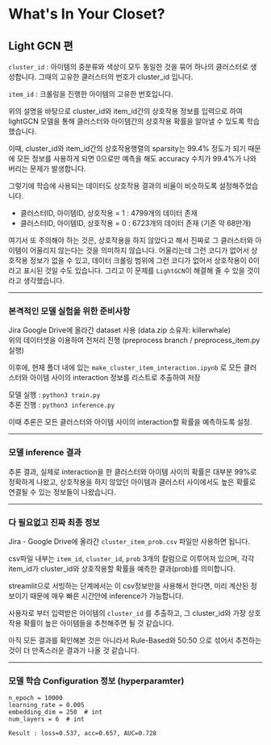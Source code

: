 # What's In Your Closet?

## Light GCN 편

`cluster_id` : 아이템의 중분류와 색상이 모두 동일한 것을 묶어 하나의 클러스터로 생성합니다. 그때의 고유한 클러스터의 번호가 cluster_id 입니다.

`item_id` : 크롤링을 진행한 아이템의 고유한 번호입니다.

위의 설명을 바탕으로 cluster_id와 item_id간의 상호작용 정보를 입력으로 하여 lightGCN 모델을 통해 클러스터와 아이템간의 상호작용 확률을 알아낼 수 있도록 학습했습니다.

이때, cluster_id와 item_id간의 상호작용행렬의 sparsity는 99.4% 정도가 되기 때문에 모든 정보를 사용하게 되면 0으로만 예측을 해도 accuracy 수치가 99.4%가 나와버리는 문제가 발생합니다.

그렇기에 학습에 사용되는 데이터도 상호작용 결과의 비율이 비슷하도록 설정해주었습니다.  

- 클러스터ID, 아이템ID, 상호작용 = 1 : 4799개의 데이터 존재  
- 클러스터ID, 아이템ID, 상호작용 = 0 : 6723개의 데이터 존재 (기존 약 68만개)

여기서 또 주의해야 하는 것은, 상호작용을 하지 않았다고 해서 진짜로 그 클러스터와 아이템이 어울리지 않는다는 것을 의미하지 않습니다. 어울리는데 그런 코디가 없어서 상호작용 정보가 없을 수 있고, 데이터 크롤링 범위에 그런 코디가 없어서 상호작용이 0이라고 표시된 것일 수도 있습니다. 그리고 이 문제를 `LightGCN`이 해결해 줄 수 있을 것이라고 생각했습니다.

---

### 본격적인 모델 실험을 위한 준비사항

Jira Google Drive에 올라간 dataset 사용 (data.zip 소유자: killerwhale)  
위의 데이터셋을 이용하여 전처리 진행 (preprocess branch / preprocess_item.py 실행)  

이후에, 현재 폴더 내에 있는 `make_cluster_item_interaction.ipynb` 로 모든 클러스터와 아이템 사이의 interaction 정보를 리스트로 추출하여 저장

모델 실행 : `python3 train.py`  
추론 진행 : `python3 inference.py`

이때 추론은 모든 클러스터와 아이템 사이의 interaction할 확률을 예측하도록 설정.

---

### 모델 inference 결과

추론 결과, 실제로 interaction을 한 클러스터와 아이템 사이의 확률은 대부분 99%로 정확하게 나왔고, 상호작용을 하지 않았던 아이템과 클러스터 사이에서도 높은 확률로 연결될 수 있는 정보들이 나왔습니다.

---

### 다 필요없고 진짜 최종 정보

Jira - Google Drive에 올라간 `cluster_item_prob.csv` 파일만 사용하면 됩니다.  

csv파일 내부는 `item_id`, `cluster_id`, `prob` 3개의 칼럼으로 이루어져 있으며, 각각 item_id가 cluster_id와 상호작용할 확률을 예측한 결과(prob)를 의미합니다.

streamlit으로 서빙하는 단계에서는 이 csv정보만을 사용해서 한다면, 미리 계산된 정보이기 때문에 매우 빠른 시간안에 inference가 가능합니다.

사용자로 부터 입력받은 아이템의 `cluster_id` 를 추출하고, 그 cluster_id와 가장 상호작용 확률이 높은 아이템들을 추천해주면 될 것 같습니다.

아직 모든 결과를 확인해본 것은 아니라서 Rule-Based와 50:50 으로 섞어서 추천하는 것이 더 만족스러운 결과가 나올 것 같습니다.

---

### 모델 학습 Configuration 정보 (hyperparamter)

```
n_epoch = 10000
learning_rate = 0.005
embedding_dim = 250  # int
num_layers = 6  # int

Result : loss=0.537, acc=0.657, AUC=0.728
```